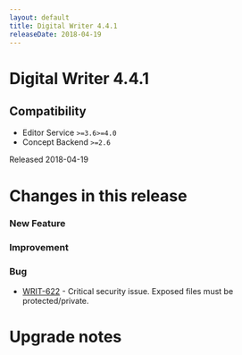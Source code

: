 ```yaml
---
layout: default
title: Digital Writer 4.4.1
releaseDate: 2018-04-19
---
```

<div class="jumbotron">
    <h1>Digital Writer 4.4.1</h1>    
    <h2>Compatibility</h2>
    <ul>
        <li>Editor Service <code>>=3.6</code><code>>=4.0</code></li>
        <li>Concept Backend <code>>=2.6</code></li>
    </ul>
</div>

Released 2018-04-19

 

# Changes in this release  


### New Feature 



### Improvement 



### Bug 
 
 * [WRIT-622](https://jira.infomaker.se/browse/WRIT-622) - Critical security issue. Exposed files must be protected/private. 




# Upgrade notes  
           


